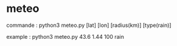 # meteo

commande :
python3 meteo.py [lat] [lon] [radius(km)] [type(rain)]

example :
python3 meteo.py 43.6 1.44 100 rain
